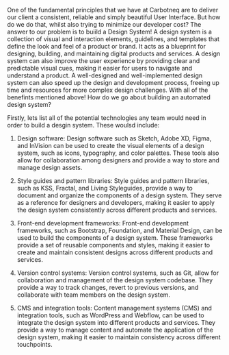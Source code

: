 One of the fundamental principles that we have at Carbotneq are to deliver our client a consistent, reliable and simply beautiful User Interface. But how do we do that, whilst also trying to minimize our developer cost? The answer to our problem is to buiild a Design System! A design system is a collection of visual and interaction elements, guidelines, and templates that define the look and feel of a product or brand. It acts as a blueprint for designing, building, and maintaining digital products and services. A design system can also improve the user experience by providing clear and predictable visual cues, making it easier for users to navigate and understand a product. A well-designed and well-implemented design system can also speed up the design and development process, freeing up time and resources for more complex design challenges. With all of the benefints mentioned above! How do we go about building an automated design system?

Firstly, lets list all of the potential technologies any team would need in order to build a desgin system. These woulsd include:

1. Design software: Design software such as Sketch, Adobe XD, Figma, and InVision can be used to create the visual elements of a design system, such as icons, typography, and color palettes. These tools also allow for collaboration among designers and provide a way to store and manage design assets.

2. Style guides and pattern libraries: Style guides and pattern libraries, such as KSS, Fractal, and Living Styleguides, provide a way to document and organize the components of a design system. They serve as a reference for designers and developers, making it easier to apply the design system consistently across different products and services.

3. Front-end development frameworks: Front-end development frameworks, such as Bootstrap, Foundation, and Material Design, can be used to build the components of a design system. These frameworks provide a set of reusable components and styles, making it easier to create and maintain consistent designs across different products and services.

4. Version control systems: Version control systems, such as Git, allow for collaboration and management of the design system codebase. They provide a way to track changes, revert to previous versions, and collaborate with team members on the design system.

5. CMS and integration tools: Content management systems (CMS) and integration tools, such as WordPress and Webflow, can be used to integrate the design system into different products and services. They provide a way to manage content and automate the application of the design system, making it easier to maintain consistency across different touchpoints.
